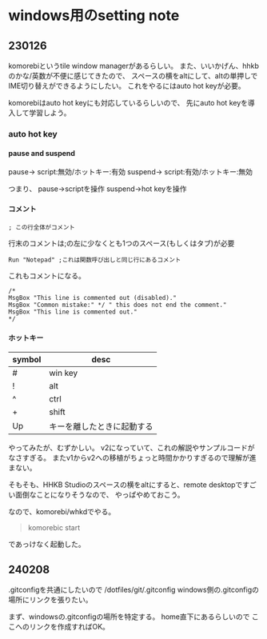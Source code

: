 # windows用のsetting note


## 230126

komorebiというtile window managerがあるらしい。
また、いいかげん、hhkbのかな/英数が不便に感じてきたので、
スペースの横をaltにして、altの単押しでIME切り替えができるようにしたい。
これをやるにはauto hot keyが必要。

komorebiはauto hot keyにも対応しているらしいので、
先にauto hot keyを導入して学習しよう。

### auto hot key

#### pause and suspend

pause-> script:無効/ホットキー:有効
suspend-> script:有効/ホットキー:無効

つまり、
pause->scriptを操作
suspend->hot keyを操作

#### コメント

```ahk
; この行全体がコメント
```

行末のコメントは;の左に少なくとも1つのスペース(もしくはタブ)が必要

```ahk
Run "Notepad" ;これは関数呼び出しと同じ行にあるコメント
```

これもコメントになる。

```ahk
/*
MsgBox "This line is commented out (disabled)."
MsgBox "Common mistake:" */ " this does not end the comment."
MsgBox "This line is commented out."
*/
```


#### ホットキー


| symbol | desc                       |
| ------ | -------------------------- |
| #      | win key                    |
| !      | alt                        |
| ^      | ctrl                       |
| +      | shift                      |
| Up     | キーを離したときに起動する |

やってみたが、むずかしい。
v2になっていて、これの解説やサンプルコードがなさすぎる。
またv1からv2への移植がちょっと時間かかりすぎるので理解が進まない。

そもそも、HHKB Studioのスペースの横をaltにすると、remote desktopですごい面倒なことになりそうなので、
やっぱやめておこう。

なので、komorebi/whkdでやる。

> komorebic start

であっけなく起動した。



## 240208

.gitconfigを共通にしたいので
/dotfiles/git/.gitconfig
windows側の.gitconfigの場所にリンクを張りたい。

まず、windowsの.gitconfigの場所を特定する。
home直下にあるらしいので
ここへのリンクを作成すればOK。








